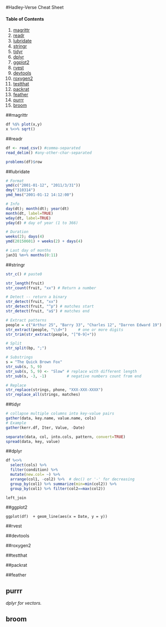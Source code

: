#Hadley-Verse Cheat Sheet

#### Table of Contents
1. [magrittr](#magrittr)
2. [readr](#readr)
2. [lubridate](#lubridate)
3. [stringr](#stringr)
4. [tidyr](#tidyr)
5. [dplyr](#dplyr)
7. [ggplot2](#ggplot2)
9. [rvest](#rvest)
9. [devtools](#devtools)
9. [roxygen2](#roxygen2)
9. [testthat](#testthat)
9. [packrat](#packrat)
1. [feather](#feather)
2. [purrr](#purrr)
3. [broom](#broom)

##magrittr
```r
df %$% plot(x,y)
x %<>% sqrt()
```

##readr
```r
df <- read_csv() #comma-separated
read_delim() #any-other-char-separated

problems(df)$row
```

##lubridate
```r
# Format
ymd(c("2001-01-12", "2011/3/31"))
dmy("310314")
ymd_hms("2001-01-12 14:12:00")

# Info
day(dt); month(dt); year(dt)
month(dt, label=TRUE)
wday(dt, label=TRUE)
yday(d) # day of year (1 to 366)

# Duration
weeks(2); days(4)
ymd(20150601) + weeks(2) + days(4)

# Last day of months
jan31 %m+% months(0:11)
```

##stringr
```r
str_c() # paste0

str_length(fruit)
str_count(fruit, "xx") # Return a number

# Detect -- return a binary
str_detect(fruit, "xx") 
str_detect(fruit, "^p") # matches start
str_detect(fruit, "a$") # matches end

# Extract patterns
people = c("Arthur 25", "Barry 33", "Charles 12", "Darren Edward 19")
str_extract(people, "\\d+")     # one or more digits
str_trim(str_extract(people, "[^0-9]+"))

# Split
str_split(bp, ";")

# Substrings
s = "The Quick Brown Fox"
str_sub(s, 5, 9)
str_sub(s, 5, 9) <- "Slow" # replace with different length
str_sub(s, -3, -1)         # negative numbers count from end

# Replace
str_replace(strings, phone, "XXX-XXX-XXXX")
str_replace_all(strings, matches)
```

##tidyr
```r
# collapse multiple columns into key-value pairs
gather(data, key.name, value.name, cols) 
# Example
gather(kerr.df, Iter, Value, -Date)

separate(data, col, into.cols, pattern, convert=TRUE)
spread(data, key, value)
```

##dplyr
```r
df %<>% 
  select(cols) %>%
  filter(condition) %>% 
  mutate(new.col= ~) %>% 
  arrange(col1, -col2) %>%  # dec() or '-' for decreasing
  group_by(col1) %>% summarize(min=min(col2)) %>% 
  group_by(col1) %>% filter(col2==max(col2))

left_join

```

##ggplot2
```
ggplot(df)  + geom_line(aes(x = Date, y = y))
```

##rvest

##devtools

##roxygen2

##testthat

##packrat

##feather

## purrr
*dplyr for vectors.* 

## broom


